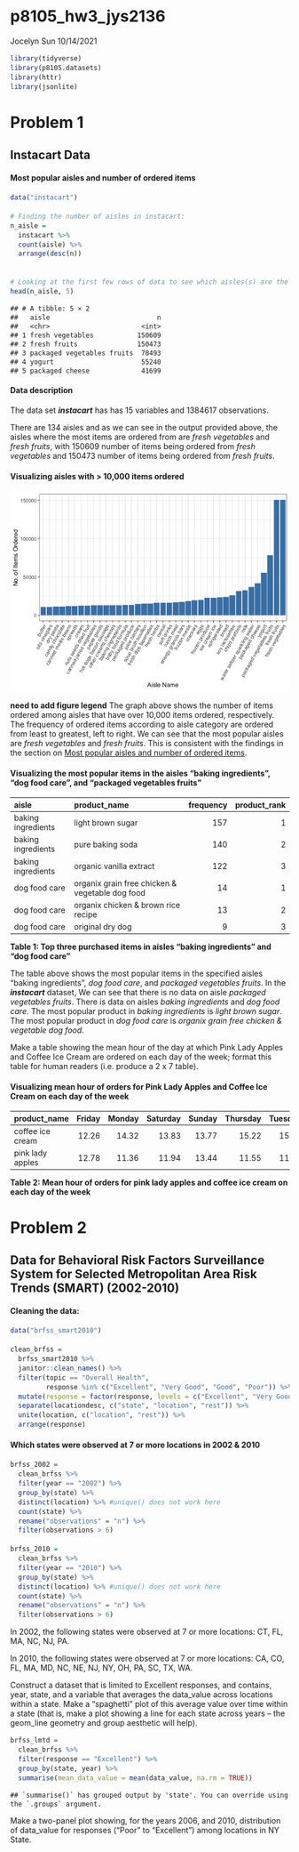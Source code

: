 p8105\_hw3\_jys2136
================
Jocelyn Sun
10/14/2021

``` r
library(tidyverse)
library(p8105.datasets)
library(httr)
library(jsonlite)
```

# Problem 1

## Instacart Data

#### Most popular aisles and number of ordered items

``` r
data("instacart")

# Finding the number of aisles in instacart:
n_aisle = 
  instacart %>%
  count(aisle) %>%
  arrange(desc(n))


# Looking at the first few rows of data to see which aisles(s) are the most items ordered from:
head(n_aisle, 5)
```

    ## # A tibble: 5 × 2
    ##   aisle                           n
    ##   <chr>                       <int>
    ## 1 fresh vegetables           150609
    ## 2 fresh fruits               150473
    ## 3 packaged vegetables fruits  78493
    ## 4 yogurt                      55240
    ## 5 packaged cheese             41699

#### Data description

The data set ***instacart*** has has 15 variables and 1384617
observations.

There are 134 aisles and as we can see in the output provided above, the
aisles where the most items are ordered from are *fresh vegetables* and
*fresh fruits*, with 150609 number of items being ordered from *fresh
vegetables* and 150473 number of items being ordered from *fresh
fruits*.

#### Visualizing aisles with &gt; 10,000 items ordered

![](p8105_hw3_jys2136_files/figure-gfm/aisle_plot-1.png)<!-- -->

**need to add figure legend** The graph above shows the number of items
ordered among aisles that have over 10,000 items ordered, respectively.
The frequency of ordered items according to aisle category are ordered
from least to greatest, left to right. We can see that the most popular
aisles are *fresh vegetables* and *fresh fruits*. This is consistent
with the findings in the section on [Most popular aisles and number of
ordered items](#most-popular-aisles-and-number-of-ordered-items).

#### Visualizing the most popular items in the aisles “baking ingredients”, “dog food care”, and “packaged vegetables fruits”

| aisle              | product\_name                                   | frequency | product\_rank |
|:-------------------|:------------------------------------------------|----------:|--------------:|
| baking ingredients | light brown sugar                               |       157 |             1 |
| baking ingredients | pure baking soda                                |       140 |             2 |
| baking ingredients | organic vanilla extract                         |       122 |             3 |
| dog food care      | organix grain free chicken & vegetable dog food |        14 |             1 |
| dog food care      | organix chicken & brown rice recipe             |        13 |             2 |
| dog food care      | original dry dog                                |         9 |             3 |

**Table 1: Top three purchased items in aisles “baking ingredients” and
“dog food care”**

The table above shows the most popular items in the specified aisles
“baking ingredients”, *dog food care*, and *packaged vegetables fruits*.
In the ***instacart*** dataset, We can see that there is no data on
aisle *packaged vegetables fruits*. There is data on aisles *baking
ingredients* and *dog food care*. The most popular product in *baking
ingredients* is *light brown sugar*. The most popular product in *dog
food care* is *organix grain free chicken & vegetable dog food*.

Make a table showing the mean hour of the day at which Pink Lady Apples
and Coffee Ice Cream are ordered on each day of the week; format this
table for human readers (i.e. produce a 2 x 7 table).

#### Visualizing mean hour of orders for Pink Lady Apples and Coffee Ice Cream on each day of the week

| product\_name    | Friday | Monday | Saturday | Sunday | Thursday | Tuesday | Wednesday |
|:-----------------|-------:|-------:|---------:|-------:|---------:|--------:|----------:|
| coffee ice cream |  12.26 |  14.32 |    13.83 |  13.77 |    15.22 |   15.38 |     15.32 |
| pink lady apples |  12.78 |  11.36 |    11.94 |  13.44 |    11.55 |   11.70 |     14.25 |

**Table 2: Mean hour of orders for pink lady apples and coffee ice cream
on each day of the week**

# Problem 2

## Data for Behavioral Risk Factors Surveillance System for Selected Metropolitan Area Risk Trends (SMART) (2002-2010)

#### Cleaning the data:

``` r
data("brfss_smart2010") 

clean_brfss = 
  brfss_smart2010 %>%
  janitor::clean_names() %>%
  filter(topic == "Overall Health",
         response %in% c("Excellent", "Very Good", "Good", "Poor")) %>%
  mutate(response = factor(response, levels = c("Excellent", "Very Good", "Good", "Poor"))) %>%
  separate(locationdesc, c("state", "location", "rest")) %>%
  unite(location, c("location", "rest")) %>%
  arrange(response)
```

#### Which states were observed at 7 or more locations in 2002 & 2010

``` r
brfss_2002 = 
  clean_brfss %>%
  filter(year == "2002") %>%
  group_by(state) %>%
  distinct(location) %>% #unique() does not work here
  count(state) %>%
  rename("observations" = "n") %>%
  filter(observations > 6)

brfss_2010 = 
  clean_brfss %>%
  filter(year == "2010") %>%
  group_by(state) %>%
  distinct(location) %>% #unique() does not work here
  count(state) %>%
  rename("observations" = "n") %>%
  filter(observations > 6)
```

In 2002, the following states were observed at 7 or more locations: CT,
FL, MA, NC, NJ, PA.

In 2010, the following states were observed at 7 or more locations: CA,
CO, FL, MA, MD, NC, NE, NJ, NY, OH, PA, SC, TX, WA.

Construct a dataset that is limited to Excellent responses, and
contains, year, state, and a variable that averages the data\_value
across locations within a state. Make a “spaghetti” plot of this average
value over time within a state (that is, make a plot showing a line for
each state across years – the geom\_line geometry and group aesthetic
will help).

``` r
brfss_lmtd = 
  clean_brfss %>%
  filter(response == "Excellent") %>%
  group_by(state, year) %>%
  summarise(mean_data_value = mean(data_value, na.rm = TRUE))
```

    ## `summarise()` has grouped output by 'state'. You can override using the `.groups` argument.

Make a two-panel plot showing, for the years 2006, and 2010,
distribution of data\_value for responses (“Poor” to “Excellent”) among
locations in NY State.
